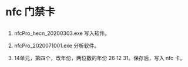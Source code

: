 # nfc 门禁卡

## 

1. nfcPro_hecn_20200303.exe 写入软件。

2. nfcPro_2020071001.exe 分析软件。

3. 14单元，第四个，改年份，两位数的年份 26 12 31。保存后，写入 nfc 卡。
   
   
   
   
